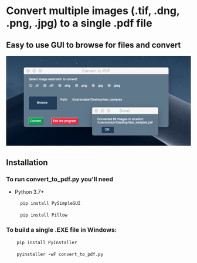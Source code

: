 # Convert multiple images (.tif, .dng, .png, .jpg) to a single .pdf file

## Easy to use GUI to browse for files and convert
![Example on OSX](img/example.png)

## Installation
### To run convert_to_pdf.py you'll need
- Python 3.7+

        pip install PySimpleGUI

        pip install Pillow

### To build a single .EXE file in Windows:
        pip install PyInstaller

        pyinstaller -wF convert_to_pdf.py